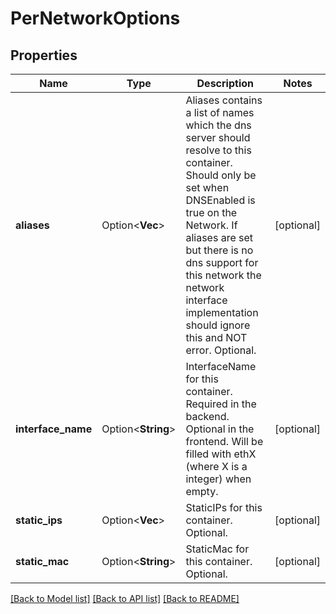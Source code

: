 # PerNetworkOptions

## Properties

Name | Type | Description | Notes
------------ | ------------- | ------------- | -------------
**aliases** | Option<**Vec<String>**> | Aliases contains a list of names which the dns server should resolve to this container. Should only be set when DNSEnabled is true on the Network. If aliases are set but there is no dns support for this network the network interface implementation should ignore this and NOT error. Optional. | [optional]
**interface_name** | Option<**String**> | InterfaceName for this container. Required in the backend. Optional in the frontend. Will be filled with ethX (where X is a integer) when empty. | [optional]
**static_ips** | Option<**Vec<String>**> | StaticIPs for this container. Optional. | [optional]
**static_mac** | Option<**String**> | StaticMac for this container. Optional. | [optional]

[[Back to Model list]](../README.md#documentation-for-models) [[Back to API list]](../README.md#documentation-for-api-endpoints) [[Back to README]](../README.md)


